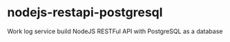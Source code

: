 # nodejs-restapi-postgresql
Work log service build NodeJS RESTFul API with PostgreSQL as a database
